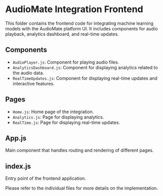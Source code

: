 # AudioMate Integration Frontend

This folder contains the frontend code for integrating machine learning models with the AudioMate platform UI. It includes components for audio playback, analytics dashboard, and real-time updates.

## Components

- `AudioPlayer.js`: Component for playing audio files.
- `AnalyticsDashboard.js`: Component for displaying analytics related to the audio data.
- `RealTimeUpdates.js`: Component for displaying real-time updates and interactive features.

## Pages

- `Home.js`: Home page of the integration.
- `Analytics.js`: Page for displaying analytics.
- `RealTime.js`: Page for displaying real-time updates.

## App.js

Main component that handles routing and rendering of different pages.

## index.js

Entry point of the frontend application.

Please refer to the individual files for more details on the implementation.